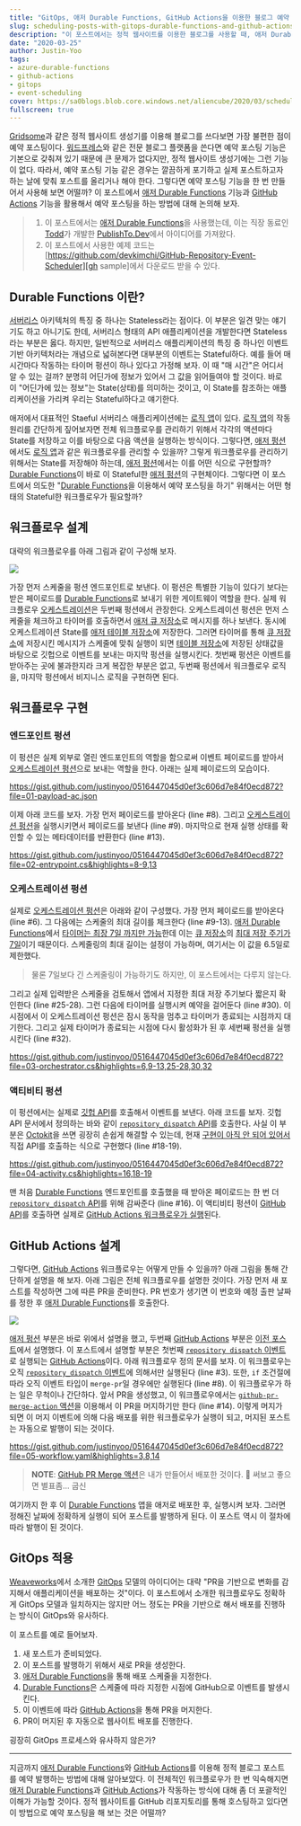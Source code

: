 ```yaml
---
title: "GitOps, 애저 Durable Functions, GitHub Actions을 이용한 블로그 예약 포스팅 구현"
slug: scheduling-posts-with-gitops-durable-functions-and-github-actions
description: "이 포스트에서는 정적 웹사이트를 이용한 블로그를 사용할 때, 애저 Durable Functions과 GitHub Actions를 이용해서 예약 포스팅을 하는 방법에 대해 알아봅니다."
date: "2020-03-25"
author: Justin-Yoo
tags:
- azure-durable-functions
- github-actions
- gitops
- event-scheduling
cover: https://sa0blogs.blob.core.windows.net/aliencube/2020/03/scheduling-posts-with-gitops-durable-functions-and-github-actions-00.png
fullscreen: true
---
```


[Gridsome][gridsome]과 같은 정적 웹사이트 생성기를 이용해 블로그를 쓰다보면 가장 불편한 점이 예약 포스팅이다. [워드프레스][wordpress]와 같은 전문 블로그 플랫폼을 쓴다면 예약 포스팅 기능은 기본으로 갖춰져 있기 때문에 큰 문제가 없다지만, 정적 웹사이트 생성기에는 그런 기능이 없다. 따라서, 예약 포스팅 기능 같은 경우는 깔끔하게 포기하고 실제 포스트하고자 하는 날에 맞춰 포스트를 올리거나 해야 한다. 그렇다면 예약 포스팅 기능을 한 번 만들어서 사용해 보면 어떨까? 이 포스트에서 [애저 Durable Functions][az func durable] 기능과 [GitHub Actions][gh actions] 기능을 활용해서 예약 포스팅을 하는 방법에 대해 논의해 보자.

> 1. 이 포스트에서는 [애저 Durable Functions][az func durable]을 사용했는데, 이는 직장 동료인 [Todd][todd]가 개발한 [PublishTo.Dev][todd publishtodev]에서 아이디어를 가져왔다.
> 2. 이 포스트에서 사용한 예제 코드는 [https://github.com/devkimchi/GitHub-Repository-Event-Scheduler][gh sample]에서 다운로드 받을 수 있다.


## Durable Functions 이란? ##

[서버리스][post serverless] 아키텍처의 특징 중 하나는 Stateless라는 점이다. 이 부분은 일견 맞는 얘기기도 하고 아니기도 한데, 서버리스 형태의 API 애플리케이션을 개발한다면 Stateless 라는 부분은 옳다. 하지만, 일반적으로 서버리스 애플리케이션의 특징 중 하나인 이벤트 기반 아키텍처라는 개념으로 넓혀본다면 대부분의 이벤트는 Stateful하다. 예를 들어 매 시간마다 작동하는 타이머 펑션이 하나 있다고 가정해 보자. 이 때 "매 시간"은 어디서 알 수 있는 걸까? 분명히 어딘가에 정보가 있어서 그 값을 읽어들여야 할 것이다. 바로 이 "어딘가에 있는 정보"는 State(상태)를 의미하는 것이고, 이 State를 참조하는 애플리케이션을 가리켜 우리는 Stateful하다고 얘기한다.

애저에서 대표적인 Staeful 서버리스 애플리케이션에는 [로직 앱][az logapp]이 있다. [로직 앱][az logapp]의 작동 원리를 간단하게 짚어보자면 전체 워크플로우를 관리하기 위해서 각각의 액션마다 State를 저장하고 이를 바탕으로 다음 액션을 실행하는 방식이다. 그렇다면, [애저 펑션][az func]에서도 [로직 앱][az logapp]과 같은 워크플로우를 관리할 수 있을까? 그렇게 워크플로우를 관리하기 위해서는 State를 저장해야 하는데, [애저 펑션][az func]에서는 이를 어떤 식으로 구현할까? [Durable Functions][az func durable]이 바로 이 Stateful한 [애저 펑션][az func]의 구현체이다. 그렇다면 이 포스트에서 의도한 "[Durable Functions][az func durable]을 이용해서 예약 포스팅을 하기" 위해서는 어떤 형태의 Stateful한 워크플로우가 필요할까?


## 워크플로우 설계 ##

대략의 워크플로우를 아래 그림과 같이 구성해 보자.

![][image-01]

가장 먼저 스케줄을 펑션 엔드포인트로 보낸다. 이 펑션은 특별한 기능이 있다기 보다는 받은 페이로드를 [Durable Functions][az func durable]로 보내기 위한 게이트웨이 역할을 한다. 실제 워크플로우 [오케스트레이션][az func durable orchestrations]은 두번째 펑션에서 관장한다. 오케스트레이션 펑션은 먼저 스케줄을 체크하고 타이머를 호출하면서 [애저 큐 저장소][az storage queue]로 메시지를 하나 보낸다. 동시에 오케스트레이션 State를 [애저 테이블 저장소][az storage table]에 저장한다. 그러면 타이머를 통해 [큐 저장소][az storage queue]에 저장시킨 메시지가 스케줄에 맞춰 실행이 되면 [테이블 저장소][az storage table]에 저장된 상태값을 바탕으로 깃헙으로 이벤트를 보내는 마지막 펑션을 실행시킨다. 첫번째 펑션은 이벤트를 받아주는 곳에 불과한지라 크게 복잡한 부분은 없고, 두번째 펑션에서 워크플로우 로직을, 마지막 펑션에서 비지니스 로직을 구현하면 된다.


## 워크플로우 구현 ##

### 엔드포인트 펑션 ###

이 펑션은 실제 외부로 열린 엔드포인트의 역할을 함으로써 이벤트 페이로드를 받아서 [오케스트레이션 펑션][az func durable orchestrations]으로 보내는 역할을 한다. 아래는 실제 페이로드의 모습이다.

https://gist.github.com/justinyoo/0516447045d0ef3c606d7e84f0ecd872?file=01-payload-ac.json

이제 아래 코드를 보자. 가장 먼저 페이로드를 받아온다 (line #8). 그리고 [오케스트레이션 펑션][az func durable orchestrations]을 실행시키면서 페이로드를 보낸다 (line #9). 마지막으로 현재 실행 상태를 확인할 수 있는 메타데이터를 반환한다 (line #13).

https://gist.github.com/justinyoo/0516447045d0ef3c606d7e84f0ecd872?file=02-entrypoint.cs&highlights=8-9,13


### 오케스트레이션 펑션 ###

실제로 [오케스트레이션 펑션][az func durable orchestrations]은 아래와 같이 구성했다. 가장 먼저 페이로드를 받아온다 (line #6). 그 다음에는 스케줄의 최대 길이를 체크한다 (line #9-13). [애저 Durable Functions][az func durable]에서 [타이머는 최장 7일 까지만 가능][az func durable timer limitations]한데 이는 [큐 저장소][az storage queue]의 [최대 저장 주기가 7일][az storage queue lifespan]이기 때문이다. 스케줄링의 최대 길이는 설정이 가능하며, 여기서는 이 값을 6.5일로 제한했다.

> 물론 7일보다 긴 스케줄링이 가능하기도 하지만, 이 포스트에서는 다루지 않는다.

그리고 실제 입력받은 스케줄을 검토해서 앱에서 지정한 최대 저장 주기보다 짧은지 확인한다 (line #25-28). 그런 다음에 타이머를 실행시켜 예약을 걸어둔다 (line #30). 이 시점에서 이 오케스트레이션 펑션은 잠시 동작을 멈추고 타이머가 종료되는 시점까지 대기한다. 그리고 실제 타이머가 종료되는 시점에 다시 활성화가 된 후 세번째 펑션을 실행시킨다 (line #32).

https://gist.github.com/justinyoo/0516447045d0ef3c606d7e84f0ecd872?file=03-orchestrator.cs&highlights=6,9-13,25-28,30,32


### 액티비티 펑션 ###

이 펑션에서는 실제로 [깃헙 API][gh api]를 호출해서 이벤트를 보낸다. 아래 코드를 보자. 깃헙 API 문서에서 정의하는 바와 같이 [`repository_dispatch` API][gh api repository dispatch]를 호출한다. 사실 이 부분은 [Octokit][octokit]을 쓰면 굉장히 손쉽게 해결할 수 있는데, 현재 [구현이 아직 안 되어 있어서][octokit issue] 직접 API를 호출하는 식으로 구현했다 (line #18-19).

https://gist.github.com/justinyoo/0516447045d0ef3c606d7e84f0ecd872?file=04-activity.cs&highlights=16,18-19

맨 처음 [Durable Functions][az func durable] 엔드포인트를 호출했을 때 받아온 페이로드는 한 번 더 [`repository_dispatch` API][gh api repository dispatch]를 위해 감싸준다 (line #16). 이 액티비티 펑션이 [GitHub API][gh api]를 호출하면 실제로 [GitHub Actions 워크플로우가 실행][gh actions repository dispatch]된다.


## GitHub Actions 설계 ##

그렇다면, [GitHub Actions][gh actions] 워크플로우는 어떻게 만들 수 있을까? 아래 그림을 통해 간단하게 설명을 해 보자. 아래 그림은 전체 워크플로우를 설명한 것이다. 가장 먼저 새 포스트를 작성하면 그에 따른 PR을 준비한다. PR 번호가 생기면 이 번호와 예정 출판 날짜를 정한 후 [애저 Durable Functions][az func durable]를 호출한다.

![][image-02]

[애저 펑션][az func] 부분은 바로 위에서 설명을 했고, 두번째 [GitHub Actions][gh actions] 부분은 [이전 포스트][post prev]에서 설명했다. 이 포스트에서 설명할 부분은 첫번째 [`repository dispatch` 이벤트][gh actions repository dispatch]로 실행되는 [GitHub Actions][gh actions]이다. 아래 워크플로우 정의 문서를 보자. 이 워크플로우는 오직 [`repository_dispatch` 이벤트][gh actions repository dispatch]에 의해서만 실행된다 (line #3). 또한, `if` 조건절에 따라 오직 이벤트 타입이 `merge-pr`일 경우에만 실행된다 (line #8). 이 워크플로우가 하는 일은 무척이나 간단하다. 앞서 PR을 생성했고, 이 워크플로우에서는 [`github-pr-merge-action` 액션][gh actions merge]을 이용해서 이 PR을 머지하기만 한다 (line #14). 이렇게 머지가 되면 이 머지 이벤트에 의해 다음 배포를 위한 워크플로우가 실행이 되고, 머지된 포스트는 자동으로 발행이 되는 것이다.

https://gist.github.com/justinyoo/0516447045d0ef3c606d7e84f0ecd872?file=05-workflow.yaml&highlights=3,8,14

> **NOTE**: [GitHub PR Merge 액션][gh actions merge]은 내가 만들어서 배포한 것이다. 🙈 써보고 좋으면 별표좀... 굽신

여기까지 한 후 이 [Durable Functions][az func durable] 앱을 애저로 배포한 후, 실행시켜 보자. 그러면 정해진 날짜에 정확하게 실행이 되어 포스트를 발행하게 된다. 이 포스트 역시 이 절차에 따라 발행이 된 것이다.


## GitOps 적용 ##

[Weaveworks][weaveworks]에서 소개한 [GitOps][weaveworks gitops] 모델의 아이디어는 대략 "PR을 기반으로 변화를 감지해서 애플리케이션을 배포하는 것"이다. 이 포스트에서 소개한 워크플로우도 정확하게 GitOps 모델과 일치하지는 않지만 어느 정도는 PR을 기반으로 해서 배포를 진행하는 방식이 GitOps와 유사하다.

이 포스트를 예로 들어보자.

1. 새 포스트가 준비되었다.
2. 이 포스트를 발행하기 위해서 새로 PR을 생성한다.
3. [애저 Durable Functions][az func durable]을 통해 배포 스케줄을 지정한다.
4. [Durable Functions][az func durable]은 스케줄에 따라 지정한 시점에 GitHub으로 이벤트를 발생시킨다.
5. 이 이벤트에 따라 [GitHub Actions][gh actions]을 통해 PR을 머지한다.
6. PR이 머지된 후 자동으로 웹사이트 배포를 진행한다.

굉장히 GitOps 프로세스와 유사하지 않은가?

---

지금까지 [애저 Durable Functions][az func durable]와 [GitHub Actions][gh actions]를 이용해 정적 블로그 포스트를 예약 발행하는 방법에 대해 알아보았다. 이 전체적인 워크플로우가 한 번 익숙해지면 [애저 Durable Functions][az func durable]과 [GitHub Actions][gh actions]가 작동하는 방식에 대해 좀 더 포괄적인 이해가 가능할 것이다. 정적 웹사이트를 GitHub 리포지토리를 통해 호스팅하고 있다면 이 방법으로 예약 포스팅을 해 보는 것은 어떨까?


[image-01]: https://sa0blogs.blob.core.windows.net/aliencube/2020/03/scheduling-posts-with-gitops-durable-functions-and-github-actions-01.png
[image-02]: https://sa0blogs.blob.core.windows.net/aliencube/2020/03/scheduling-posts-with-gitops-durable-functions-and-github-actions-02.png

[post serverless]: https://blog.aliencube.org/ko/2016/06/23/serverless-architectures/
[post prev]: https://blog.aliencube.org/ko/2020/01/03/migrating-wordpress-to-gridsome-on-netlify-through-github-actions/

[todd]: https://twitter.com/toddanglin
[todd publishtodev]: https://www.publishto.dev/

[gh sample]: https://github.com/devkimchi/GitHub-Repository-Event-Scheduler
[gh actions]: https://github.com/features/actions
[gh actions repository dispatch]: https://help.github.com/en/actions/reference/events-that-trigger-workflows#external-events-repository_dispatch
[gh actions merge]: https://github.com/marketplace/actions/github-pr-merge-generic
[gh api]: https://developer.github.com/v3/
[gh api repository dispatch]: https://developer.github.com/v3/repos/#create-a-repository-dispatch-event

[az logapp]: https://docs.microsoft.com/ko-kr/azure/logic-apps/logic-apps-overview?WT.mc_id=aliencubeorg-blog-juyoo
[az func]: https://docs.microsoft.com/ko-kr/azure/azure-functions/functions-overview?WT.mc_id=aliencubeorg-blog-juyoo
[az func durable]: https://docs.microsoft.com/ko-kr/azure/azure-functions/durable/durable-functions-overview?tabs=csharp&WT.mc_id=aliencubeorg-blog-juyoo
[az func durable orchestrations]: https://docs.microsoft.com/ko-kr/azure/azure-functions/durable/durable-functions-orchestrations?tabs=csharp&WT.mc_id=aliencubeorg-blog-juyoo
[az func durable timer limitations]: https://docs.microsoft.com/ko-kr/azure/azure-functions/durable/durable-functions-timers?tabs=csharp&WT.mc_id=aliencubeorg-blog-juyoo#timer-limitations

[az storage table]: https://docs.microsoft.com/ko-kr/azure/storage/tables/table-storage-overview?WT.mc_id=aliencubeorg-blog-juyoo
[az storage queue]: https://docs.microsoft.com/ko-kr/azure/storage/queues/storage-queues-introduction?WT.mc_id=aliencubeorg-blog-juyoo
[az storage queue lifespan]: https://github.com/Azure/azure-functions-durable-extension/issues/14

[octokit]: https://github.com/octokit/octokit.net
[octokit issue]: https://github.com/octokit/octokit.net/issues/2100

[gridsome]: https://gridsome.org/
[wordpress]: https://wordpress.org/
[devto]: https://dev.to/

[weaveworks]: https://www.weave.works/
[weaveworks gitops]: https://www.weave.works/blog/gitops-operations-by-pull-request

